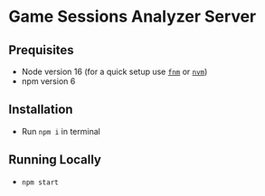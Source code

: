 # Game Sessions Analyzer Server
## Prequisites

* Node version 16 (for a quick setup use [`fnm`](https://github.com/Schniz/fnm) or [`nvm`](https://github.com/nvm-sh/nvm))
* npm version 6


## Installation

* Run `npm i` in terminal

## Running Locally

* `npm start`